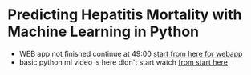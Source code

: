 # Predicting Hepatitis Mortality with Machine Learning in Python
- WEB app not finished continue at 49:00 [start from here for webapp](https://www.youtube.com/watch?v=DBBpLrhKzC8)
- basic python ml video is here didn't start watch [from start here ](https://www.youtube.com/watch?v=csJQeimS3Jo)
